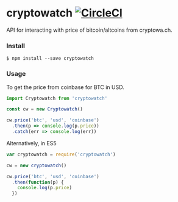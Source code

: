 # cryptowatch [![CircleCI](https://circleci.com/gh/amanvir/cryptowatch.svg?style=svg)](https://circleci.com/gh/amanvir/cryptowatch)

API for interacting with price of bitcoin/altcoins from cryptowa.ch.

### Install

```
$ npm install --save cryptowatch
```

### Usage

To get the price from coinbase for BTC in USD.

```javascript
import Cryptowatch from 'cryptowatch'

const cw = new Cryptowatch()

cw.price('btc', 'usd', 'coinbase')
  .then(p => console.log(p.price))
  .catch(err => console.log(err))
```

Alternatively, in ES5

```javascript
var cryptowatch = require('cryptowatch')

cw = new cryptowatch()

cw.price('btc', 'usd', 'coinbase')
  .then(function(p) {
    console.log(p.price)
  })
```
